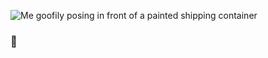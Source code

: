 ![Me goofily posing in front of a painted shipping container][gifme]
### 👋

[gifme]: https://i.imgur.com/cuVkiJX.gif "Feel free to follow~"

<!--
**craigbossley/craigbossley** is a ✨ _special_ ✨ repository because its `README.md` (this file) appears on your GitHub profile.

Here are some ideas to get you started:

- 🔭 I’m currently working on ...
- 🌱 I’m currently learning ...
- 👯 I’m looking to collaborate on ...
- 🤔 I’m looking for help with ...
- 💬 Ask me about ...
- 📫 How to reach me: ...
- 😄 Pronouns: ...
- ⚡ Fun fact: ...
-->
